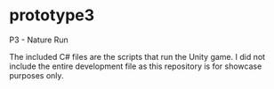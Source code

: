 # prototype3
P3 - Nature Run

 The included C# files are the scripts that run the Unity game. I did not include the entire development file as this repository is for showcase purposes only.
